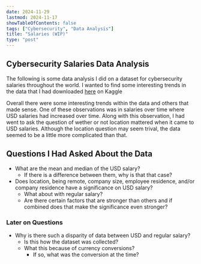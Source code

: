 ```yaml
---
date: 2024-11-29
lastmod: 2024-11-17
showTableOfContents: false
tags: ["Cybersecurity", "Data Analysis"]
title: "Salaries (WIP)"
type: "post"
---
```


## Cybersecurity Salaries Data Analysis

The following is some data analysis I did on a dataset for cybersecurity salaries throughout the world. I wanted to find some interesting trends in the data that I had downloaded [here](https://www.kaggle.com/datasets/infosecjobs/global-salaries-in-cybersecurity-infosec/data) on Kaggle

Overall there were some interesting trends within the data and others that made sense. One of these observations was in salaries over time where USD salaries had increased over time. Along with this observation, I had went to ask the question of wether or not location mattered when it came to USD salaries. Although the location question may seem trival, the data seemed to be a little more complicated than that.

## Questions I Had Asked About the Data

- What are the mean and median of the USD salary?
  - If there is a difference between them, why is that that case?
- Does location, being remote, company size, employee residence, and/or company residence have a significance on USD salary?
    - What about with regular salary?
    - Are there certain factors that are stronger than others and if combined does that make the significance even stronger?

### Later on Questions

- Why is there such a disparity of data between USD and regular salary?
  - Is this how the dataset was collected?
  - What this because of currency conversions?
    - If so, what was the conversion at the time?
